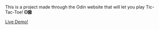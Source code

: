 This is a project made through the Odin website that will let you play Tic-Tac-Toe! ❎🅾️

<a href="https://aar654.github.io/tictactoe/">Live Demo!</a>